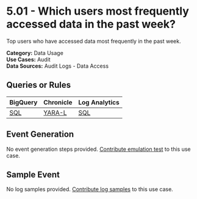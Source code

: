 # 5.01 - Which users most frequently accessed data in the past week?
Top users who have accessed data most frequently in the past week.


**Category:** Data Usage
</br>
**Use Cases:** Audit
</br>
**Data Sources:** Audit Logs - Data Access
</br>



## Queries or Rules
BigQuery | Chronicle | Log Analytics
--- | --- | ---
[SQL](../../backends/bigquery/sql/5_01_users_who_most_frequently_accessed_data.sql) | [YARA-L](../../backends/chronicle/yaral/5_01_users_who_most_frequently_accessed_data.yaral) | [SQL](../../backends/log_analytics/sql/5_01_users_who_most_frequently_accessed_data.sql)

## Event Generation
No event generation steps provided. [Contribute emulation test](../../CONTRIBUTING.md) to this use case.

## Sample Event
No log samples provided. [Contribute log samples](../../CONTRIBUTING.md) to this use case.

